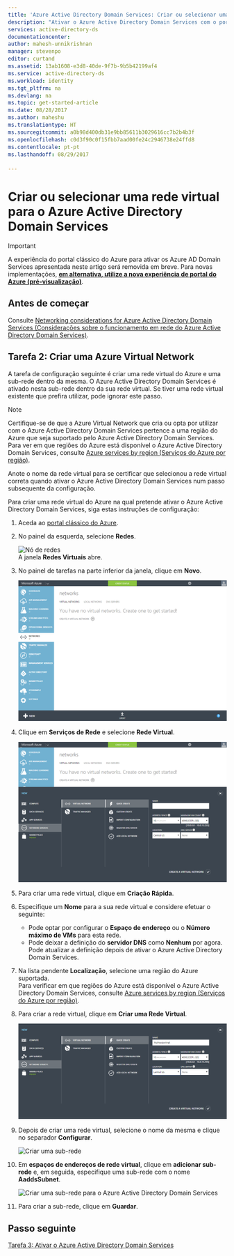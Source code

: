 ```yaml
---
title: 'Azure Active Directory Domain Services: Criar ou selecionar uma rede virtual | Microsoft Docs'
description: "Ativar o Azure Active Directory Domain Services com o portal clássico do Azure"
services: active-directory-ds
documentationcenter: 
author: mahesh-unnikrishnan
manager: stevenpo
editor: curtand
ms.assetid: 13ab1608-e3d8-40de-9f7b-9b5b42199af4
ms.service: active-directory-ds
ms.workload: identity
ms.tgt_pltfrm: na
ms.devlang: na
ms.topic: get-started-article
ms.date: 08/28/2017
ms.author: maheshu
ms.translationtype: HT
ms.sourcegitcommit: a0b98d400db31e9bb85611b3029616cc7b2b4b3f
ms.openlocfilehash: c0d3f90c0f15fbb7aad00fe24c2946738e24ffd8
ms.contentlocale: pt-pt
ms.lasthandoff: 08/29/2017

---
```

# <a name="create-or-select-a-virtual-network-for-azure-active-directory-domain-services"></a>Criar ou selecionar uma rede virtual para o Azure Active Directory Domain Services

> [!IMPORTANT]
> A experiência do portal clássico do Azure para ativar os Azure AD Domain Services apresentada neste artigo será removida em breve. Para novas implementações, [ **em alternativa, utilize a nova experiência de portal do Azure (pré-visualização)**](active-directory-ds-getting-started.md).
>

## <a name="before-you-begin"></a>Antes de começar
Consulte [Networking considerations for Azure Active Directory Domain Services (Considerações sobre o funcionamento em rede do Azure Active Directory Domain Services)](active-directory-ds-networking.md).

## <a name="task-2-create-an-azure-virtual-network"></a>Tarefa 2: Criar uma Azure Virtual Network
A tarefa de configuração seguinte é criar uma rede virtual do Azure e uma sub-rede dentro da mesma. O Azure Active Directory Domain Services é ativado nesta sub-rede dentro da sua rede virtual. Se tiver uma rede virtual existente que prefira utilizar, pode ignorar este passo.

> [!NOTE]
> Certifique-se de que a Azure Virtual Network que cria ou opta por utilizar com o Azure Active Directory Domain Services pertence a uma região do Azure que seja suportado pelo Azure Active Directory Domain Services. Para ver em que regiões do Azure está disponível o Azure Active Directory Domain Services, consulte [Azure services by region (Serviços do Azure por região)](https://azure.microsoft.com/regions/#services/).
>
>Anote o nome da rede virtual para se certificar que selecionou a rede virtual correta quando ativar o Azure Active Directory Domain Services num passo subsequente da configuração.


Para criar uma rede virtual do Azure na qual pretende ativar o Azure Active Directory Domain Services, siga estas instruções de configuração:

1. Aceda ao [portal clássico do Azure](https://manage.windowsazure.com).
2. No painel da esquerda, selecione **Redes**.

    ![Nó de redes](./media/active-directory-domain-services-getting-started/networks-node.png)  
    A janela **Redes Virtuais** abre.
3. No painel de tarefas na parte inferior da janela, clique em **Novo**.

    ![Janela de Redes Virtuais](./media/active-directory-domain-services-getting-started/virtual-networks.png)
4. Clique em **Serviços de Rede** e selecione **Rede Virtual**.

    ![Rede virtual – criação rápida](./media/active-directory-domain-services-getting-started/virtual-network-quickcreate.png)
5. Para criar uma rede virtual, clique em **Criação Rápida**.

6. Especifique um **Nome** para a sua rede virtual e considere efetuar o seguinte:
    * Pode optar por configurar o **Espaço de endereço** ou o **Número máximo de VMs** para esta rede.
    * Pode deixar a definição do **servidor DNS** como **Nenhum** por agora. Pode atualizar a definição depois de ativar o Azure Active Directory Domain Services.
7. Na lista pendente **Localização**, selecione uma região do Azure suportada.  
    Para verificar em que regiões do Azure está disponível o Azure Active Directory Domain Services, consulte [Azure services by region (Serviços do Azure por região)](https://azure.microsoft.com/regions/#services/).
8. Para criar a rede virtual, clique em **Criar uma Rede Virtual**.

    ![Criar uma rede virtual para o Azure Active Directory Domain Services](./media/active-directory-domain-services-getting-started/create-vnet.png)
9. Depois de criar uma rede virtual, selecione o nome da mesma e clique no separador **Configurar**.

    ![Criar uma sub-rede](./media/active-directory-domain-services-getting-started/create-vnet-properties.png)
10. Em **espaços de endereços de rede virtual**, clique em **adicionar sub-rede** e, em seguida, especifique uma sub-rede com o nome **AaddsSubnet**.

    ![Criar uma sub-rede para o Azure Active Directory Domain Services](./media/active-directory-domain-services-getting-started/create-vnet-add-subnet.png)

11. Para criar a sub-rede, clique em **Guardar**.


## <a name="next-step"></a>Passo seguinte
[Tarefa 3: Ativar o Azure Active Directory Domain Services](active-directory-ds-getting-started-enableaadds.md)

